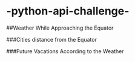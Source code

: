 # -python-api-challenge-

##Weather While Approaching the Equator

  ###Cities distance from the Equator

  ###Future Vacations According to the Weather
